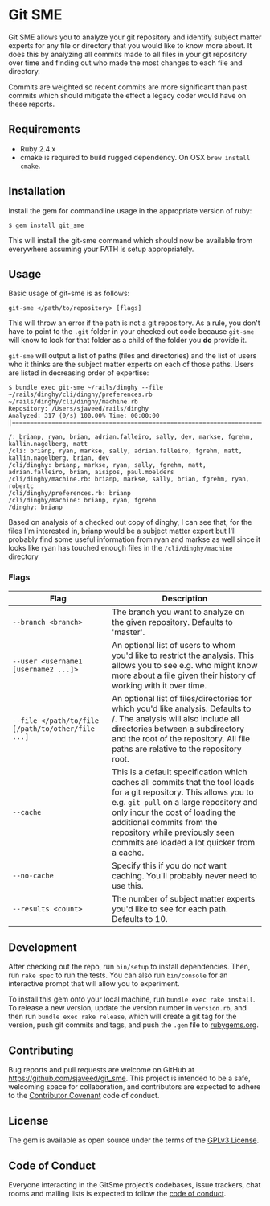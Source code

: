 # Git SME

Git SME allows you to analyze your git repository and identify subject matter experts for any file
or directory that you would like to know more about.  It does this by analyzing all commits made to
all files in your git repository over time and finding out who made the most changes to each file
and directory.

Commits are weighted so recent commits are more significant than past commits which should mitigate
the effect a legacy coder would have on these reports.

## Requirements

- Ruby 2.4.x
- cmake is required to build rugged dependency. On OSX `brew install cmake`.

## Installation

Install the gem for commandline usage in the appropriate version of ruby:

    $ gem install git_sme
    
This will install the git-sme command which should now be available from everywhere assuming your
PATH is setup appropriately.

## Usage

Basic usage of git-sme is as follows:

    git-sme </path/to/repository> [flags]

This will throw an error if the path is not a git repository.  As a rule, you don't have to point to
the `.git` folder in your checked out code because `git-sme` will know to look for that folder as a
child of the folder you **do** provide it.

`git-sme` will output a list of paths (files and directories) and the list of users who it thinks
are the subject matter experts on each of those paths.  Users are listed in decreasing order of
expertise:

    $ bundle exec git-sme ~/rails/dinghy --file ~/rails/dinghy/cli/dinghy/preferences.rb ~/rails/dinghy/cli/dinghy/machine.rb
    Repository: /Users/sjaveed/rails/dinghy
    Analyzed: 317 (0/s) 100.00% Time: 00:00:00 |==============================================================================|
    
    /: brianp, ryan, brian, adrian.falleiro, sally, dev, markse, fgrehm, kallin.nagelberg, matt
    /cli: brianp, ryan, markse, sally, adrian.falleiro, fgrehm, matt, kallin.nagelberg, brian, dev
    /cli/dinghy: brianp, markse, ryan, sally, fgrehm, matt, adrian.falleiro, brian, aisipos, paul.moelders
    /cli/dinghy/machine.rb: brianp, markse, sally, brian, fgrehm, ryan, robertc
    /cli/dinghy/preferences.rb: brianp
    /cli/dinghy/machine: brianp, ryan, fgrehm
    /dinghy: brianp

Based on analysis of a checked out copy of dinghy, I can see that, for the files I'm interested in,
brianp would be a subject matter expert but I'll probably find some useful information from ryan and
markse as well since it looks like ryan has touched enough files in the `/cli/dinghy/machine`
directory

### Flags

Flag | Description
-----|------------
`--branch <branch>` | The branch you want to analyze on the given repository.  Defaults to 'master'.
`--user <username1 [username2 ...]>` | An optional list of users to whom you'd like to restrict the analysis.  This allows you to see e.g. who might know more about a file given their history of working with it over time.
`--file </path/to/file [/path/to/other/file ...]` | An optional list of files/directories for which you'd like analysis.  Defaults to /.  The analysis will also include all directories between a subdirectory and the root of the repository.  All file paths are relative to the repository root.
`--cache` | This is a default specification which caches all commits that the tool loads for a git repository.  This allows you to e.g. `git pull` on a large repository and only incur the cost of loading the additional commits from the repository while previously seen commits are loaded a lot quicker from a cache.
`--no-cache` | Specify this if you do *not* want caching.  You'll probably never need to use this.
`--results <count>` | The number of subject matter experts you'd like to see for each path.  Defaults to 10.

## Development

After checking out the repo, run `bin/setup` to install dependencies. Then, run `rake spec` to run the tests. You can also run `bin/console` for an interactive prompt that will allow you to experiment.

To install this gem onto your local machine, run `bundle exec rake install`. To release a new version, update the version number in `version.rb`, and then run `bundle exec rake release`, which will create a git tag for the version, push git commits and tags, and push the `.gem` file to [rubygems.org](https://rubygems.org).

## Contributing

Bug reports and pull requests are welcome on GitHub at https://github.com/sjaveed/git_sme. This project is intended to be a safe, welcoming space for collaboration, and contributors are expected to adhere to the [Contributor Covenant](http://contributor-covenant.org) code of conduct.

## License

The gem is available as open source under the terms of the [GPLv3 License](https://www.gnu.org/licenses/gpl-3.0.en.html).

## Code of Conduct

Everyone interacting in the GitSme project’s codebases, issue trackers, chat rooms and mailing lists is expected to follow the [code of conduct](https://github.com/sjaveed/git_sme/blob/master/CODE_OF_CONDUCT.md).
